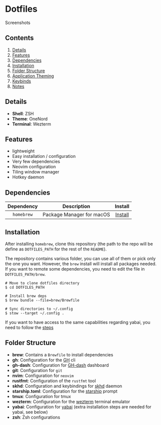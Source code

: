 # Dotfiles

Screenshots

## Contents ##
1. [Details](#details)
2. [Features](#features)
3. [Dependencies](#dependencies)
4. [Installation](#installation)
5. [Folder Structure](#folderStructure)
6. [Application Theming](#appTheming)
7. [Keybinds](#keybinds)
8. [Notes](#notes)

<a name="details"></a>
## Details ##
+ **Shell**: ZSH
+ **Theme**: OneNord
+ **Terminal**: Wezterm

<a name="features"></a>
## Features ##
+ lightweight
+ Easy installation / configuration
+ Very few dependencies
+ Neovim configuration
+ Tiling window manager
+ Hotkey daemon

<a name="dependencies"></a>
## Dependencies ##

|Dependency|Description|Install|
|:----------:|:-------------:|:---:|
|`homebrew`|Package Manager for macOS| [Install](https://brew.sh/)


## Installation

After installing `homebrew`, clone this repository (the path to the repo will be define as `DOTFILES_PATH` for the rest of the `README`).

The repository contains various folder, you can use all of them or pick only the one you want.
However, the `brew` install will install all packages needed. If you want to remote some dependencies, you need to edit the file in `DOTFILES_PATH/brew`.

```
# Move to clone dotfiles directory
$ cd DOTFILES_PATH

# Install brew deps
$ brew bundle --file=brew/Brewfile

# Sync directories to ~/.config
$ stow --target ~/.config .
```

If you want to have access to the same capabilities regarding yabai, you need to follow the [steps](https://github.com/koekeishiya/yabai/wiki/Disabling-System-Integrity-Protection)

## Folder Structure


- **brew**: Contains a `Brewfile` to install dependencies
- **gh**: Configuration for the [GH](https://cli.github.com/) cli
- **gh-dash**: Configuration for [GH-dash](https://github.com/dlvhdr/gh-dash) dashboard
- **git**: Configuration for `git`
- **nvim**: Configuration for `neovim`
- **rustfmt**: Configuration of the `rustfmt` tool
- **skhd**: Configuration and keybindings for [skhd](https://github.com/koekeishiya/skhd) daemon
- **starship.toml**: Configuration for the [starship](https://starship.rs/) prompt
- **tmux**: Configuration for tmux
- **wezterm**: Configuration for the [wezterm](https://wezfurlong.org/wezterm/) terminal emulator
- **yabai**: Configuration for [yabai](https://github.com/koekeishiya/yabai) (extra installation steps are needed for yabai, see below)
- **zsh**: Zsh configurations


